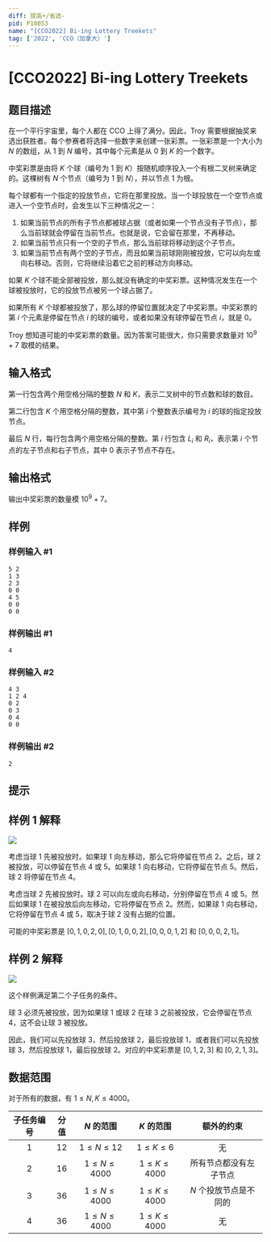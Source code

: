 ```yaml
---
diff: 提高+/省选-
pid: P10053
name: "[CCO2022] Bi-ing Lottery Treekets"
tag: ['2022', 'CCO（加拿大）']
---
```

# [CCO2022] Bi-ing Lottery Treekets
## 题目描述

在一个平行宇宙里，每个人都在 CCO 上得了满分。因此，Troy 需要根据抽奖来选出获胜者。每个参赛者将选择一些数字来创建一张彩票。一张彩票是一个大小为 $N$ 的数组，从 $1$ 到 $N$ 编号，其中每个元素是从 $0$ 到 $K$ 的一个数字。

中奖彩票是由将 $K$ 个球（编号为 $1$ 到 $K$）按随机顺序投入一个有根二叉树来确定的。这棵树有 $N$ 个节点（编号为 $1$ 到 $N$），并以节点 $1$ 为根。

每个球都有一个指定的投放节点，它将在那里投放。当一个球投放在一个空节点或进入一个空节点时，会发生以下三种情况之一：

1. 如果当前节点的所有子节点都被球占据（或者如果一个节点没有子节点），那么当前球就会停留在当前节点。也就是说，它会留在那里，不再移动。
2. 如果当前节点只有一个空的子节点，那么当前球将移动到这个子节点。
3. 如果当前节点有两个空的子节点，而且如果当前球刚刚被投放，它可以向左或向右移动。否则，它将继续沿着它之前的移动方向移动。

如果 $K$ 个球不能全部被投放，那么就没有确定的中奖彩票。这种情况发生在一个球被投放时，它的投放节点被另一个球占据了。

如果所有 $K$ 个球都被投放了，那么球的停留位置就决定了中奖彩票。中奖彩票的第 $i$ 个元素是停留在节点 $i$ 的球的编号，或者如果没有球停留在节点 $i$，就是 $0$。

Troy 想知道可能的中奖彩票的数量。因为答案可能很大，你只需要求数量对 $10^9+7$ 取模的结果。
## 输入格式

第一行包含两个用空格分隔的整数 $N$ 和 $K$，表示二叉树中的节点数和球的数目。

第二行包含 $K$ 个用空格分隔的整数，其中第 $i$ 个整数表示编号为 $i$ 的球的指定投放节点。

最后 $N$ 行，每行包含两个用空格分隔的整数。第 $i$ 行包含 $L_{i}$ 和 $R_{i}$，表示第 $i$ 个节点的左子节点和右子节点，其中 $0$ 表示子节点不存在。
## 输出格式

输出中奖彩票的数量模 $10^{9}+7$。
## 样例

### 样例输入 #1
```
5 2
1 3
2 3
0 0
4 5
0 0
0 0
```
### 样例输出 #1
```
4
```
### 样例输入 #2
```
4 3
1 2 4
0 2
0 3
0 4
0 0
```
### 样例输出 #2
```
2
```
## 提示

## 样例 1 解释

![](https://cdn.luogu.com.cn/upload/image_hosting/ts1yicyn.png)

考虑当球 $1$ 先被投放时。如果球 $1$ 向左移动，那么它将停留在节点 $2$。之后，球 $2$ 被投放，可以停留在节点 $4$ 或 $5$。如果球 $1$ 向右移动，它将停留在节点 $5$。然后，球 $2$ 将停留在节点 $4$。

考虑当球 $2$ 先被投放时。球 $2$ 可以向左或向右移动，分别停留在节点 $4$ 或 $5$。然后如果球 $1$ 在被投放后向左移动，它将停留在节点 $2$。然而，如果球 $1$ 向右移动，它将停留在节点 $4$ 或 $5$，取决于球 $2$ 没有占据的位置。

可能的中奖彩票是 $[0,1,0,2,0],[0,1,0,0,2],[0,0,0,1,2]$ 和 $[0,0,0,2,1]$。

## 样例 2 解释

![](https://cdn.luogu.com.cn/upload/image_hosting/r5ih52s1.png)

这个样例满足第二个子任务的条件。

球 $3$ 必须先被投放，因为如果球 $1$ 或球 $2$ 在球 $3$ 之前被投放，它会停留在节点 $4$，这不会让球 $3$ 被投放。

因此，我们可以先投放球 $3$，然后投放球 $2$，最后投放球 $1$，或者我们可以先投放球 $3$，然后投放球 $1$，最后投放球 $2$。对应的中奖彩票是 $[0,1,2,3]$ 和 $[0,2,1,3]$。

## 数据范围 

对于所有的数据，有 $1\leq N,K \leq 4000$。

子任务编号|分值|$N$ 的范围|$K$ 的范围|额外的约束
:-:|:-:|:-:|:-:|:-:
$1$|$12$|$1 \leq N \leq 12$|$1 \leq K \leq 6$|无
$2$|$16$|$1 \leq N \leq 4000$|$1 \leq K \leq 4000$|所有节点都没有左子节点
$3$|$36$|$1 \leq N \leq 4000$|$1 \leq K \leq 4000$|$N$ 个投放节点是不同的
$4$|$36$|$1 \leq N \leq 4000$|$1 \leq K \leq 4000$|无

